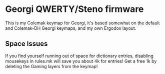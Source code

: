 # Georgi QWERTY/Steno firmware

This is my Colemak keymap for Georgi, it's based somewhat on the default and Colemak-DH Georgi keymaps, and my own Ergodox layout.

## Space issues
If you find yourself running out of space for dictionary entries, disabling mousekeys in rules.mk will save
you about 4k for entries!
Get a free 1k by deleting the Gaming layers from the keymap!
